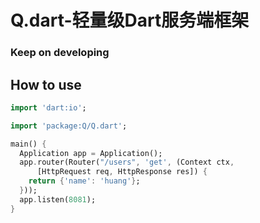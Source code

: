 # Q.dart-轻量级Dart服务端框架
### Keep on developing

## How to use
```dart
import 'dart:io';

import 'package:Q/Q.dart';

main() {
  Application app = Application();
  app.router(Router("/users", 'get', (Context ctx,
      [HttpRequest req, HttpResponse res]) {
    return {'name': 'huang'};
  }));
  app.listen(8081);
}

```